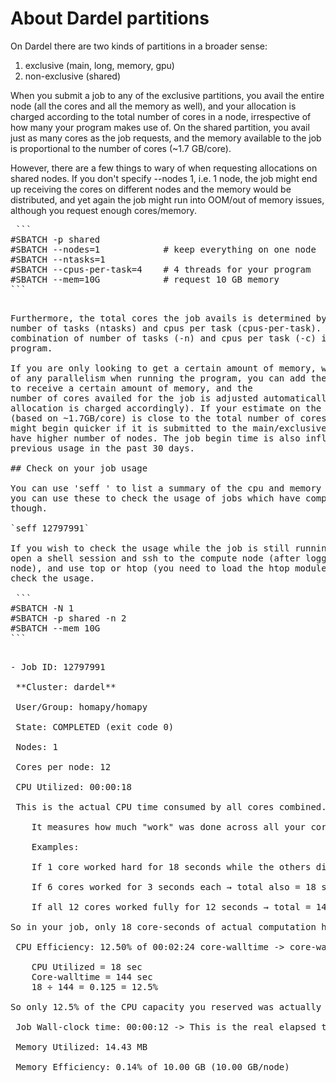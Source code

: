 # About Dardel partitions

On Dardel there are two kinds of partitions in a broader sense:
1. exclusive (main, long, memory, gpu)
2. non-exclusive (shared)

When you submit a job to any of the exclusive partitions, you avail the entire node (all the cores and
all the memory as well), and your allocation is charged according to the total
number of cores in a node, irrespective of how many your program makes use of.
On the shared partition, you avail just as many cores as the job requests, and
the memory available to the job is proportional to the number of cores (~1.7
GB/core). 

However, there are a few things to wary of when requesting
allocations on shared nodes. If you don't specify --nodes 1, i.e. 1 node, the job
might end up receiving the cores on different nodes and the memory would be
distributed, and yet again the job might run into OOM/out of memory issues,
although you request enough cores/memory. 

<pre> ```
#SBATCH -p shared
#SBATCH --nodes=1            # keep everything on one node
#SBATCH --ntasks=1
#SBATCH --cpus-per-task=4    # 4 threads for your program
#SBATCH --mem=10G            # request 10 GB memory
``` <pre>

Furthermore, the total cores the job avails is determined by the combination of
number of tasks (ntasks) and cpus per task (cpus-per-task). Choosing a
combination of number of tasks (-n) and cpus per task (-c) is dependent on the
program. 

If you are only looking to get a certain amount of memory, without making use
of any parallelism when running the program, you can add the flag --mem=<XYZ>GB
to receive a certain amount of memory, and the
number of cores availed for the job is adjusted automatically (and the
allocation is charged accordingly). If your estimate on the number of cores
(based on ~1.7GB/core) is close to the total number of cores on a node, the job
might begin quicker if it is submitted to the main/exclusive partition, as they
have higher number of nodes. The job begin time is also influenced by your
previous usage in the past 30 days.

## Check on your job usage

You can use 'seff <jobID>' to list a summary of the cpu and memory usage. Note that
you can use these to check the usage of jobs which have completed running
though. 

`seff 12797991`

If you wish to check the usage while the job is still running, you can
open a shell session and ssh to the compute node (after logging in to the login
node), and use top or htop (you need to load the htop module to use this) to
check the usage.

<per> ```
#SBATCH -N 1
#SBATCH -p shared -n 2 
#SBATCH --mem 10G
``` <pre>

- Job ID: 12797991

 **Cluster: dardel**

 User/Group: homapy/homapy

 State: COMPLETED (exit code 0)

 Nodes: 1

 Cores per node: 12

 CPU Utilized: 00:00:18

 This is the actual CPU time consumed by all cores combined.

    It measures how much "work" was done across all your cores.

    Examples:

    If 1 core worked hard for 18 seconds while the others did nothing → total = 18 sec.

    If 6 cores worked for 3 seconds each → total also = 18 sec.

    If all 12 cores worked fully for 12 seconds → total = 144 sec.

So in your job, only 18 core-seconds of actual computation happened.

 CPU Efficiency: 12.50% of 00:02:24 core-walltime -> core-walltime = wall-clock time × number of cores allocated -> 12 sec × 12 cores = 144 sec = 00:02:24

    CPU Utilized = 18 sec
    Core-walltime = 144 sec
    18 ÷ 144 = 0.125 = 12.5%

So only 12.5% of the CPU capacity you reserved was actually used.

 Job Wall-clock time: 00:00:12 -> This is the real elapsed time between job start and end.

 Memory Utilized: 14.43 MB

 Memory Efficiency: 0.14% of 10.00 GB (10.00 GB/node)

